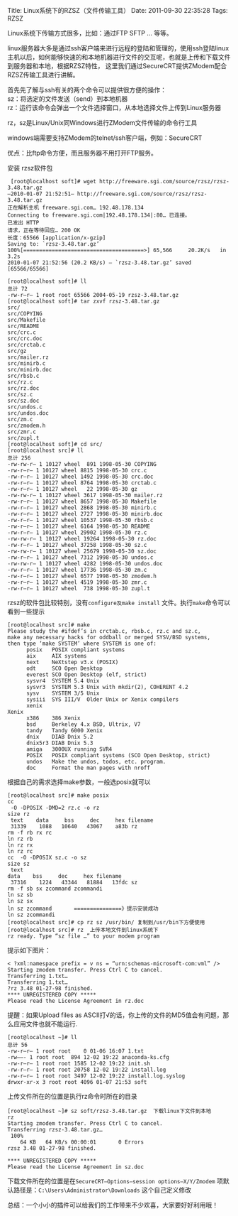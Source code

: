 Title: Linux系统下的RZSZ（文件传输工具）
Date: 2011-09-30 22:35:28
Tags: RZSZ

Linux系统下传输方式很多，比如：通过FTP SFTP … 等等。  

linux服务器大多是通过ssh客户端来进行远程的登陆和管理的，使用ssh登陆linux主机以后，如何能够快速的和本地机器进行文件的交互呢，也就是上传和下载文件到服务器和本地，根据RZSZ特性，
这里我们通过SecureCRT提供ZModem配合RZSZ传输工具进行讲解。

首先先了解与ssh有关的两个命令可以提供很方便的操作：  
    sz：将选定的文件发送（send）到本地机器  
    rz：运行该命令会弹出一个文件选择窗口，从本地选择文件上传到Linux服务器  
    
 rz，sz是Linux/Unix同Windows进行ZModem文件传输的命令行工具
 
 windows端需要支持ZModem的telnet/ssh客户端，例如：SecureCRT
 
 优点：比ftp命令方便，而且服务器不用打开FTP服务。
 
 安装 rzsz软件包

	 [root@localhost soft]# wget http://freeware.sgi.com/source/rzsz/rzsz-3.48.tar.gz 
	–2010-01-07 21:52:51– http://freeware.sgi.com/source/rzsz/rzsz-3.48.tar.gz
	正在解析主机 freeware.sgi.com… 192.48.178.134
	Connecting to freeware.sgi.com|192.48.178.134|:80… 已连接。
	已发出 HTTP 
	请求，正在等待回应… 200 OK
	长度：65566 [application/x-gzip]
	Saving to: `rzsz-3.48.tar.gz’
	100%[======================================>] 65,566     20.2K/s   in 3.2s    
	2010-01-07 21:52:56 (20.2 KB/s) – `rzsz-3.48.tar.gz’ saved [65566/65566]
	
	[root@localhost soft]# ll
	总计 72
	-rw-r–r– 1 root root 65566 2004-05-19 rzsz-3.48.tar.gz
	[root@localhost soft]# tar zxvf rzsz-3.48.tar.gz 
	src/
	src/COPYING
	src/Makefile
	src/README
	src/crc.c
	src/crc.doc
	src/crctab.c
	src/gz
	src/mailer.rz
	src/minirb.c
	src/minirb.doc
	src/rbsb.c
	src/rz.c
	src/rz.doc
	src/sz.c
	src/sz.doc
	src/undos.c
	src/undos.doc
	src/zm.c
	src/zmodem.h
	src/zmr.c
	src/zupl.t  
	[root@localhost soft]# cd src/
	[root@localhost src]# ll
	总计 256
	-rw-rw-r– 1 10127 wheel  891 1998-05-30 COPYING
	-rw-r–r– 1 10127 wheel 8815 1998-05-30 crc.c
	-rw-r–r– 1 10127 wheel 1492 1998-05-30 crc.doc
	-rw-r–r– 1 10127 wheel 8764 1998-05-30 crctab.c
	-rw-r–r– 1 10127 wheel   22 1998-05-30 gz
	-rw-rw-r– 1 10127 wheel 3617 1998-05-30 mailer.rz
	-rw-r–r– 1 10127 wheel 8657 1998-05-30 Makefile
	-rw-r–r– 1 10127 wheel 2868 1998-05-30 minirb.c
	-rw-r–r– 1 10127 wheel 2727 1998-05-30 minirb.doc
	-rw-r–r– 1 10127 wheel 10537 1998-05-30 rbsb.c
	-rw-r–r– 1 10127 wheel 6164 1998-05-30 README
	-rw-r–r– 1 10127 wheel 29902 1998-05-30 rz.c
	-rw-rw-r– 1 10127 wheel 19264 1998-05-30 rz.doc
	-rw-r–r– 1 10127 wheel 37258 1998-05-30 sz.c
	-rw-rw-r– 1 10127 wheel 25679 1998-05-30 sz.doc
	-rw-r–r– 1 10127 wheel 7312 1998-05-30 undos.c
	-rw-rw-r– 1 10127 wheel 4282 1998-05-30 undos.doc
	-rw-r–r– 1 10127 wheel 17736 1998-05-30 zm.c
	-rw-r–r– 1 10127 wheel 6577 1998-05-30 zmodem.h
	-rw-r–r– 1 10127 wheel 4519 1998-05-30 zmr.c
	-rw-r–r– 1 10127 wheel  738 1998-05-30 zupl.t
	
rzsz的软件包比较特别，没有`configure及make install` 文件。执行`make`命令可以看到一些提示

	[root@localhost src]# make
	Please study the #ifdef’s in crctab.c, rbsb.c, rz.c and sz.c,
	make any necessary hacks for oddball or merged SYSV/BSD systems,
	then type ‘make SYSTEM’ where SYSTEM is one of:
	      posix   POSIX compliant systems
	      aix     AIX systems
	      next    NeXtstep v3.x (POSIX)
	      odt     SCO Open Desktop
	      everest SCO Open Desktop (elf, strict)
	      sysvr4  SYSTEM 5.4 Unix
	      sysvr3  SYSTEM 5.3 Unix with mkdir(2), COHERENT 4.2
	      sysv    SYSTEM 3/5 Unix
	      sysiii  SYS III/V  Older Unix or Xenix compilers
	      xenix   
	Xenix
	      x386    386 Xenix
	      bsd     Berkeley 4.x BSD, Ultrix, V7
	      tandy   Tandy 6000 Xenix
	      dnix    DIAB Dnix 5.2
	      dnix5r3 DIAB Dnix 5.3
	      amiga   3000UX running SVR4
	      POSIX   POSIX compliant systems (SCO Open Desktop, strict)
	      undos   Make the undos, todos, etc. program.
	      doc     Format the man pages with nroff
	      
根据自己的需求选择make参数，一般选posix就可以

	[root@localhost src]# make posix
	cc
	 -O -DPOSIX -DMD=2 rz.c -o rz
	size rz
	 text    data     bss     dec     hex filename
	 31339    1088   10640   43067    a83b rz
	rm -f rb rx rc
	ln rz rb
	ln rz rx
	ln rz rc
	cc  -O -DPOSIX sz.c -o sz
	size sz
	 text    
	data    bss     dec     hex filename
	 37316    1224   43344   81884   13fdc sz
	rm -f sb sx zcommand zcommandi
	ln sz sb
	ln sz sx
	ln sz zcommand       ===============》提示安装成功
	ln sz zcommandi
	[root@localhost src]# cp rz sz /usr/bin/ 复制到/usr/bin下方便使用
	[root@localhost src]# rz  上传本地文件到linux系统下
	rz ready. Type “sz file …” to your modem program
	
提示如下图片：

	< ?xml:namespace prefix = v ns = “urn:schemas-microsoft-com:vml” />
	Starting zmodem transfer. Press Ctrl C to cancel.
	Transferring 1.txt…
	Transferring 1.txt…
	?rz 3.48 01-27-98 finished.
	**** UNREGISTERED COPY *****
	Please read the License Agreement in rz.doc
	
提醒：如果Upload files as ASCII打√的话，你上传的文件的MD5值会有问题，那么应用文件也就不能运行.

	[root@localhost ~]# ll
	总计 56
	-rw-r–r– 1 root root    0 01-06 16:07 1.txt
	-rw——- 1 root root  894 12-02 19:22 anaconda-ks.cfg
	-rw-r–r– 1 root root 1585 12-02 19:22 init.sh
	-rw-r–r– 1 root root 20758 12-02 19:22 install.log
	-rw-r–r– 1 root root 3497 12-02 19:22 install.log.syslog
	drwxr-xr-x 3 root root 4096 01-07 21:53 soft
	
上传文件所在的位置是执行rz命令时所在的目录

	[root@localhost ~]# sz soft/rzsz-3.48.tar.gz  下载linux下文件到本地
	rz
	Starting zmodem transfer. Press Ctrl C to cancel.
	Transferring rzsz-3.48.tar.gz…
	 100%
	    64 KB   64 KB/s 00:00:01       0 Errors
	rzsz 3.48 01-27-98 finished.
	
	**** UNREGISTERED COPY *****
	Please read the License Agreement in sz.doc


下载文件所在的位置是在`SecureCRT–Options—session options–X/Y/Zmodem`
项默认路径是：`C:\Users\Administrator\Downloads` 这个自己定义修改

总结：一个小小的插件可以给我们的工作带来不少欢喜，大家要好好利用哦！